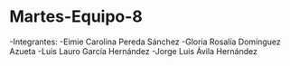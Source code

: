 # Martes-Equipo-8
-Integrantes:
-Eimie Carolina Pereda Sánchez
-Gloria Rosalía Domínguez Azueta
-Luis Lauro García Hernández
-Jorge Luis Ávila Hernández
